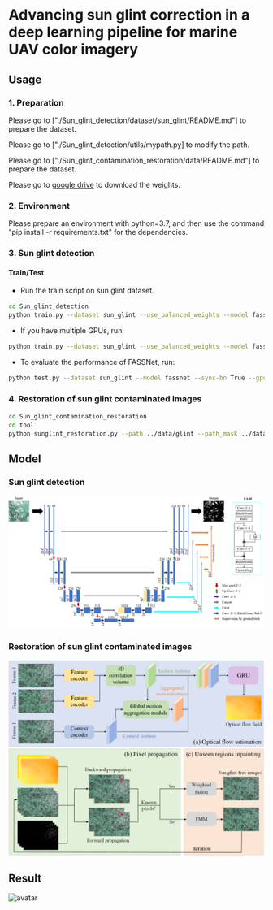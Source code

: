 # Advancing sun glint correction in a deep learning pipeline for marine UAV color imagery

## Usage

### 1. Preparation

Please go to ["./Sun_glint_detection/dataset/sun_glint/README.md"] to prepare the dataset.

Please go to ["./Sun_glint_detection/utils/mypath.py] to modify the path.

Please go to ["./Sun_glint_contamination_restoration/data/README.md"] to prepare the dataset.

Please go to [google drive](https://drive.google.com/drive/folders/192BFjU5L97uiGavu6YHbfHzO1jpghWN7?usp=sharing) to download the weights.


### 2. Environment

Please prepare an environment with python=3.7, and then use the command "pip install -r requirements.txt" for the dependencies.

### 3. Sun glint detection

#### Train/Test
- Run the train script on sun glint dataset. 

```bash
cd Sun_glint_detection
python train.py --dataset sun_glint --use_balanced_weights --model fassnet
```

- If you have multiple GPUs, run:

```bash
python train.py --dataset sun_glint --use_balanced_weights --model fassnet --sync-bn True --gpu_ids 0,1
```
- To evaluate the performance of FASSNet, run:

```bash
python test.py --dataset sun_glint --model fassnet --sync-bn True --gpu_ids 0,1
```

### 4. Restoration of sun glint contaminated images

```bash
cd Sun_glint_contamination_restoration
cd tool
python sunglint_restoration.py --path ../data/glint --path_mask ../data/glint_mask --outroot ../result/glint
```

## Model
### Sun glint detection
![avatar](./img/fassnet.png)

### Restoration of sun glint contaminated images
![avatar](./img/restoration.png)


## Result
![avatar](./img/result.png)


